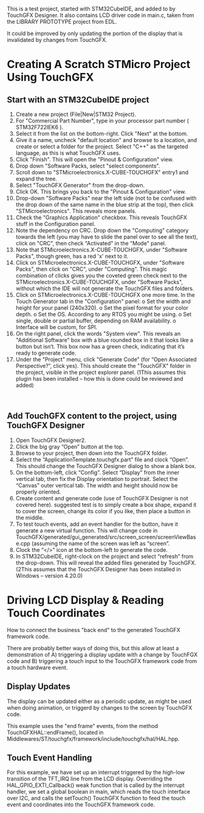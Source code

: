 This is a test project, started with STM32CubeIDE, and added to by TouchGFX Designer. It also contains LCD driver code in main.c, taken from the LIBRARY PROTOTYPE project from EDL.

It could be improved by only updating the portion of the display that is invalidated by changes from TouchGFX.

# Creating A Scratch STMicro Project Using TouchGFX
## Start with an STM32CubeIDE project
1.	Create a new project (File|New|STM32 Project).
2.	For "Commercial Part Number", type in your processor part number ( STM32F722IEK6 ).
3.	Select it from the list on the bottom-right. Click "Next" at the bottom.
4.	Give it a name, uncheck "default location" and browse to a location, and create or select a folder for the project. Select "C++" as the targeted language, as this is what TouchGFX uses.
5.	Click "Finish". This will open the "Pinout & Configuration" view.
6.	Drop down "Software Packs, select "select components".
7.	Scroll down to "STMicroelectronics.X-CUBE-TOUCHGFX" entry1 and expand the tree.
8.	Select "TouchGFX Generator" from the drop-down.
9.	Click OK. This brings you back to the "Pinout & Configuration" view.
10.	Drop-down "Software Packs" near the left side (not to be confused with the drop down of the same name in the blue strip at the top), then click "STMicroelectronics". This reveals more panels.
11.	Check the "Graphics Application" checkbox. This reveals TouchGFX stuff in the Configuration panel.
12.	Note the dependency on CRC. Drop down the "Computing" category towards the left (you may have to slide the panel over to see all the text), click on "CRC", then check "Activated" in the "Mode" panel.
13.	Note that STMicroelectronics.X-CUBE-TOUCHGFX, under "Software Packs", though green, has a red 'x' next to it.
14.	Click on STMicroelectronics.X-CUBE-TOUCHGFX, under "Software Packs", then click on "CRC", under "Computing". This magic combination of clicks gives you the coveted green check next to the STMicroelectronics.X-CUBE-TOUCHGFX, under "Software Packs", without which the IDE will not generate the TouchGFX files and folders.
15.	Click on STMicroelectronics.X-CUBE-TOUCHGFX one more time. In the Touch Generator tab in the "Configuration" panel:
o	Set the width and height for your panel (240x320).
o	Set the pixel format for your color depth.
o	Set the OS. According to any RTOS you might be using.
o	Set single, double or partial buffer, depending on RAM availability.
o	Interface will be custom, for SPI.
16.	On the right panel, click the words "System view". This reveals an "Additional Software" box with a blue rounded box in it that looks like a button but isn’t. This box now has a green check, indicating that it’s ready to generate code.
17.	Under the "Project" menu, click "Generate Code" (for “Open Associated Perspective?”, click yes). This should create the "TouchGFX" folder in the project, visible in the project explorer panel.
(1This assumes this plugin has been installed – how this is done could be reviewed and added)

 
## Add TouchGFX content to the project, using TouchGFX Designer
1.	Open TouchGFX Designer2.
2.	Click the big gray “Open” button at the top.
3.	Browse to your project, then down into the TouchGFX folder.
4.	Select the “ApplicationTemplate.touchgfx.part” file and clock “Open”. This should change the TouchGFX Designer dialog to show a blank box.
5.	On the bottom-left, click “Config”. Select “Display” from the inner vertical tab, then fix the Display orientation to portrait. Select the “Canvas” outer vertical tab. The width and height should now be properly oriented.
6.	Create content and generate code (use of TouchGFX Designer is not covered here). suggested test is to simply create a box shape, expand it to cover the screen, change its color if you like, then place a button in the middle.
7.	To test touch events, add an event handler for the button, have it generate a new virtual function. This will change code in TouchGFX/generated/gui_generated/src/screen_screen/screenViewBase.cpp (assuming the name of the screen was left as “screen”.
8.	Clock the “</>” icon at the bottom-left to generate the code.
9.	In STM32CubeIDE, right-clock on the project and select “refresh” from the drop-down. This will reveal the added files generated by TouchGFX.
(2This assumes that the TouchGFX Designer has been installed in Windows – version 4.20.0)

# Driving LCD Display & Reading Touch Coordinates
How to connect the business "back end" to the generated TouchGFX framework code. 

There are probably better ways of doing this, but this allow at least a demonstration of A) triggering a display update with a change by TouchFGX code and B) triggering a touch input to the TouchGFX framework code from a touch hardware event.

## Display Updates
The display can be updated either as a periodic update, as might be used when doing animation, or triggerd by changes to the screen by TouchGFX code.

This example uses the "end frame" events, from the method TouchGFXHAL::endFrame(), located in Middlewares/ST/touchgfx/framework/include/touchgfx/hal/HAL.hpp.

## Touch Event Handling
For this example, we have set up an interrupt triggered by the high-low transition of the TFT_IRQ line from the LCD display. Overriding the HAL_GPIO_EXTI_Callback() weak function that is called by the interrupt handler, we set a global boolean in main, which reads the touch interface over I2C, and calls the setTouch() TouchGFX function to feed the touch event and coordinates into the TouchGFX framework code. 